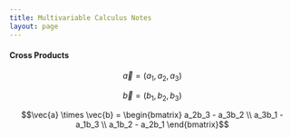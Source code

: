 ```yaml
---
title: Multivariable Calculus Notes
layout: page
---
```

#### Cross Products

$$\vec{a} = (a_1, a_2, a_3)$$

$$\vec{b} = (b_1, b_2, b_3)$$

$$\vec{a} \times \vec{b} = \begin{bmatrix} a_2b_3 - a_3b_2 \\ a_3b_1 - a_1b_3 \\ a_1b_2 - a_2b_1 \end{bmatrix}$$
